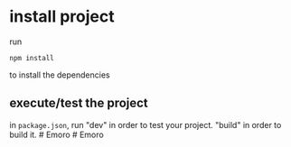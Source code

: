 # install project

run 
```
npm install
```
to install the dependencies

## execute/test the project

in ```package.json```, run "dev" in order to test your project. "build" in order to build it.
#   E m o r o  
 #   E m o r o  
 